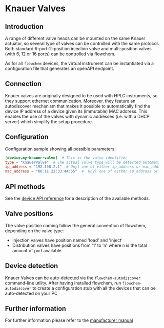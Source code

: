# Knauer Valves
## Introduction
A range of different valve heads can be mounted on the same Knauer actuator, so several type of valves can be controlled
with the same protocol. Both standard 6-port-2-position injection valve and multi-position valves
(with 6, 12 or 16 ports) can be controlled via flowchem.

As for all `flowchem` devices, the virtual instrument can be instantiated via a configuration file that generates an
openAPI endpoint.


## Connection
Knauer valves are originally designed to be used with HPLC instruments, so they support ethernet communication.
Moreover, they feature an autodiscover mechanism that makes it possible to automatically find the device IP address
of a device given its (immutable) MAC address.
This enables the use of the valves with dynamic addresses (i.e. with a DHCP server) which simplify the setup procedure.


## Configuration
Configuration sample showing all possible parameters:

```toml
[device.my-knauer-valve]  # This is the valve identifier
type = "KnauerValve"  # The actual valve type will be detected automatically
ip_address = "192.168.2.1"  # Onyl one of either ip_address or mac_address need to be provided
mac_address = "00:11:22:33:44:55"  #  Onyl one of either ip_address or mac_address need to be provided
```

## API methods
See the [device API reference](../../api/knauer_valve/api.md) for a description of the available methods.

## Valve positions
The valve position naming follow the general convention of flowchem, depending on the valve type:
* Injection valves have position named 'load' and 'inject'
* Distribution valves have positions from '1' to 'n' where n is the total amount of port available.

## Device detection
Knauer Valves can be auto-detected via the `flowchem-autodiscover` command-line utility.
After having installed flowchem, run `flowchem-autodiscover` to create a configuration stub with all the devices that
can be auto-detected on your PC.


## Further information
For further information please refer to the [manufacturer manual](knauer_valve.pdf)
